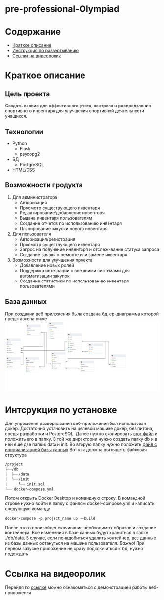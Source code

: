 # pre-professional-Olympiad

# Содержание 
- [Краткое описание](#краткое-описание)
- [Инструкция по развертыванию](#интсрукция-по-установке)
- [Ссылка на видеоролик](#ссылка-на-видеоролик)

# Краткое описание
## Цель проекта
Создать сервис для эффективного учета, контроля и распределения спортивного 
инвентаря для улучшения спортивной деятельности учащихся.
## Технологии
- Python
  - Flask
  - psycopg2
- БД
  - PostgreSQL
- HTML/CSS
## Возможности продукта 
1. Для администратора
   - Авторизация
   - Просмотр существующего инвентаря
   - Редактирование/добавление инвенторя
   - Выдача инвентаря пользователям 
   - Создание отчетов по использованию инвентаря
   - Планирование закупки нового инвентаря
2. Для пользователя
   - Авторизация/регистрация
   - Просмотр существующего инвентаря
   - Запрос на получение инвентаря и отслеживание статуса запроса
   - Создание заявки о ремонте или замене инвентаря
3. Возможности для улучшения проекта
    - Добавление новых ролей
    - Поддержка интеграции с внешними системами для автоматизации закупок
    - Создание статистики по использованию инвентаря пользователями

## База данных
При создании веб приложения  была создана бд, ер-диаграмма  которой представлена ниже
![Здесь должна быть Ер-диаграмма, но что-то пошло не так](./for_readme/img.png)
# Интсрукция по установке

Для упрощения развертывания веб-приложения был использован докер. Достаточно установить на целевой машине докер, без питона, 
среды разработки и PostgreSQL. Далее нужно скопировать 
[этот файл](docker-compose.yml) 
и положить его в папку. В той же директории нужно создать папку db и в ней ещё две папки: data  и init. Во вторую папку нужно положить [файл с инициализацией базы данных](./db/init.sql)
Вот как должна выглядеть файловая структура:
```
/project
├──/db
|  ├──/data
|  └──/init
|     └── init.sql
└── docker-compose.yml
```
Потом открыть Docker Desktop и командную строку. В командной строке нужно войти в папку с файлом docker-compose.yml и написать следующую 
команду 
```
docker-compose -p project_name up --build 
```
После этого произойдет скачивание необходимых  образов и создание контейнера. Все изменения в базе данных будут храниться в папке ./db/data. В случае, если понадобиться удалить контейнер, все данные из базы данных остануться на машине пользователя.
*Важно!* При первом запуске приложение не сразу подключиться к бд, нужно подождать

# Ссылка на видеоролик 
Перейдя по [ссылке](https://vk.com/video886864837_456239017) можно ознакомиться с демонстрацией работы веб-приложения
